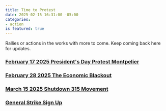 ```yaml
---
title: Time to Protest
date: 2025-02-15 16:31:00 -05:00
categories:
- action
is featured: true
---
```


Rallies or actions in the works with more to come. Keep coming back here for updates.

### [February 17 2025 President's Day Protest Montpelier](https://events.pol-rev.com/events/dfa3a6a6-1201-4aba-9df1-56c2333ab076)

### [February 28 2025 The Economic Blackout](https://jointhepeoplesunion.com/command-center/f/the-economic-blackout-february-28th-2025) 

### [March 15 2025 Shutdown 315 Movement](https://substack.com/home/post/p-156098363) 

### [General Strike Sign Up](https://generalstrikeus.com/?utm_source=substack&utm_medium=email)